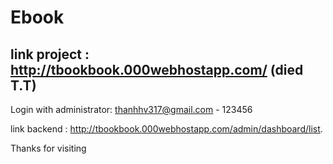 # Ebook

## link project : http://tbookbook.000webhostapp.com/ (died T.T)


Login with administrator: thanhhv317@gmail.com - 123456

link backend : http://tbookbook.000webhostapp.com/admin/dashboard/list.

Thanks for visiting
